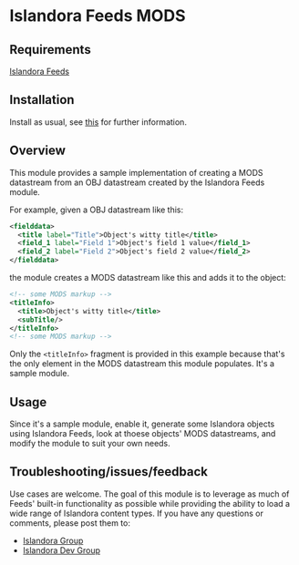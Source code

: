 # Islandora Feeds MODS

## Requirements

[Islandora Feeds](https://github.com/mjordan/islandora_feeds)

## Installation

Install as usual, see [this](https://drupal.org/documentation/install/modules-themes/modules-7) for further information.

## Overview

This module provides a sample implementation of creating a MODS datastream from an OBJ datastream created by the Islandora Feeds module.

For example, given a OBJ datastream like this:

```xml
<fielddata>
  <title label="Title">Object's witty title</title>
  <field_1 label="Field 1">Object's field 1 value</field_1>
  <field_2 label="Field 2">Object's field 2 value</field_2>
</fielddata>
```

the module creates a MODS datastream like this and adds it to the object:

```xml
<!-- some MODS markup -->
<titleInfo>
  <title>Object's witty title</title>
  <subTitle/>
</titleInfo>
<!-- some MODS markup -->
```

Only the `<titleInfo>` fragment is provided in this example because that's the only element in the MODS datastream this module populates. It's a sample module.

## Usage

Since it's a sample module, enable it, generate some Islandora objects using Islandora Feeds, look at thoese objects' MODS datastreams, and modify the module to suit your own needs.

## Troubleshooting/issues/feedback

Use cases are welcome. The goal of this module is to leverage as much of Feeds' built-in functionality as possible while providing the ability to load a wide range of Islandora content types. If you have any questions or comments, please post them to:

* [Islandora Group](https://groups.google.com/forum/?hl=en&fromgroups#!forum/islandora)
* [Islandora Dev Group](https://groups.google.com/forum/?hl=en&fromgroups#!forum/islandora-dev)


